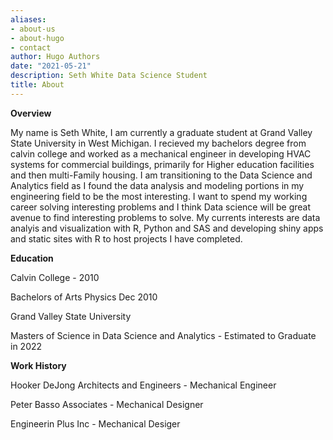 ```yaml
---
aliases:
- about-us
- about-hugo
- contact
author: Hugo Authors
date: "2021-05-21"
description: Seth White Data Science Student
title: About
---
```


**Overview**

My name is Seth White, I am currently a graduate student at Grand Valley State University in West Michigan. I recieved my bachelors degree from calvin college and worked as a mechanical engineer in developing HVAC systems for commercial buildings, primarily for Higher education facilities and then multi-Family housing. I am transitioning to the Data Science and Analytics field as I found the data analysis and modeling portions in my engineering field to be the most interesting. I want to spend my working career solving interesting problems and I think Data science will be great avenue to find interesting problems to solve. My currents interests are data analyis and visualization with R, Python and SAS and developing shiny apps and static sites with R to host projects I have completed.


**Education**

Calvin College - 2010

Bachelors of Arts Physics Dec 2010

Grand Valley State University

Masters of Science in Data Science and Analytics - Estimated to Graduate in 2022

**Work History**

Hooker DeJong Architects and Engineers - Mechanical Engineer

Peter Basso Associates  - Mechanical Designer

Engineerin Plus Inc - Mechanical Desiger



